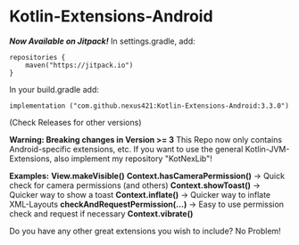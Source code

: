 # Kotlin-Extensions-Android

***Now Available on Jitpack!***
In settings.gradle, add:

    repositories {
        maven("https://jitpack.io")
    }

In your build.gradle add:

    implementation ("com.github.nexus421:Kotlin-Extensions-Android:3.3.0")

(Check Releases for other versions)

**Warning: Breaking changes in Version >= 3**
This Repo now only contains Android-specific extensions, etc. If you want to use the general
Kotlin-JVM-Extensions, also implement my repository "KotNexLib"!

**Examples:**
**View.makeVisible()**
**Context.hasCameraPermission()** -> Quick check for camera permissions (and others)
**Context.showToast()** -> Quicker way to show a toast
**Context.inflate()** -> Quicker way to inflate XML-Layouts
**checkAndRequestPermission(...)** -> Easy to use permission check and request if necessary
**Context.vibrate()**

Do you have any other great extensions you wish to include? No Problem! 

